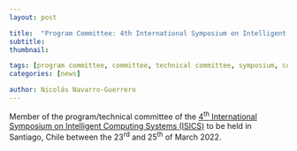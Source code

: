 ```yaml
---
layout: post

title:  "Program Committee: 4th International Symposium on Intelligent Computing Systems (ISICS)"
subtitle: 
thumbnail: 

tags: [program committee, committee, technical committee, symposium, conference]
categories: [news]

author: Nicolás Navarro-Guerrero
---
```


Member of the program/technical committee of the <a href="https://isics-symposium.org/2022/" target="_blank">4<sup>th</sup> International Symposium on Intelligent Computing Systems (ISICS)</a> to be held in Santiago, Chile between the 23<sup>rd</sup> and 25<sup>th</sup> of March 2022.

<!--more-->

